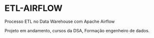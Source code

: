 # ETL-AIRFLOW
Processo ETL no Data Warehouse com Apache Airflow

Projeto em andamento, cursos da DSA, Formação engenheiro de dados.
